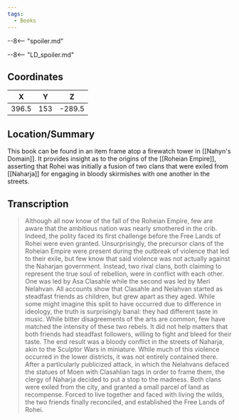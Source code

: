 ```yaml
---
tags:
  - Books
---
```


--8<-- "spoiler.md"

--8<-- "LD_spoiler.md"

## Coordinates
| **X** | **Y** | **Z**  |
| :---: | :---: | :----: |
| 396.5 |  153  | -289.5 |

## Location/Summary
This book can be found in an item frame atop a firewatch tower in [[Nahyn's Domain]]. It provides insight as to the origins of the [[Roheian Empire]], asserting that Rohei was initially a fusion of two clans that were exiled from [[Naharja]] for engaging in bloody skirmishes with one another in the streets.

## Transcription
> Although all now know of the fall of the Roheian Empire, few are aware that the ambitious nation was nearly smothered in the crib. Indeed, the polity faced its first challenge before the Free Lands of Rohei were even granted. Unsurprisingly, the precursor clans of the Roheian Empire were present during the outbreak of violence that led to their exile, but few know that said violence was not actually against the Naharjan government. Instead, two rival clans, both claiming to represent the true soul of rebellion, were in conflict with each other. One was led by Asa Clasahle while the second was led by Meri Nelahvan. All accounts show that Clasahle and Nelahvan started as steadfast friends as children, but grew apart as they aged. While some might imagine this split to have occurred due to difference in ideology, the truth is surprisingly banal: they had different taste in music. While bitter disagreements of the arts are common, few have matched the intensity of these two rebels. It did not help matters that both friends had steadfast followers, willing to fight and bleed for their taste. The end result was a bloody conflict in the streets of Naharja, akin to the Sculptor Wars in miniature. While much of this violence occurred in the lower districts, it was not entirely contained there. After a particularly publicized attack, in which the Nelahvans defaced the statues of Moen with Clasahlian tags in order to frame them, the clergy of Naharja decided to put a stop to the madness. Both clans were exiled from the city, and granted a small parcel of land as recompense. Forced to live together and faced with living the wilds, the two friends finally reconciled, and established the Free Lands of Rohei.

